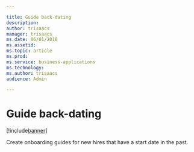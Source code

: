 ```yaml
---

title: Guide back-dating
description: 
author: trisaacs
manager: trisaacs
ms.date: 06/01/2018
ms.assetid: 
ms.topic: article
ms.prod: 
ms.service: business-applications
ms.technology: 
ms.author: trisaacs
audience: Admin

---
```

#  Guide back-dating

[!include[banner](../../../includes/banner.md)]

Create onboarding guides for new hires that have a start date in the past. 